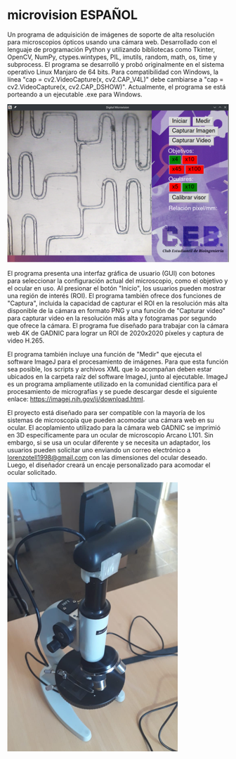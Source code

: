 # microvision ESPAÑOL
Un programa de adquisición de imágenes de soporte de alta resolución para microscopios ópticos usando una cámara web. Desarrollado con el lenguaje de programación Python y utilizando bibliotecas como Tkinter, OpenCV, NumPy, ctypes.wintypes, PIL, imutils, random, math, os, time y subprocess. El programa se desarrolló y probó originalmente en el sistema operativo Linux Manjaro de 64 bits. Para compatibilidad con Windows, la línea "cap = cv2.VideoCapture(x, cv2.CAP_V4L)" debe cambiarse a "cap = cv2.VideoCapture(x, cv2.CAP_DSHOW)". Actualmente, el programa se está porteando a un ejecutable .exe para Windows.

![texto alternativo](https://github.com/LorenzoTell/microvision/blob/main/GUI.png)

El programa presenta una interfaz gráfica de usuario (GUI) con botones para seleccionar la configuración actual del microscopio, como el objetivo y el ocular en uso. Al presionar el botón "Inicio", los usuarios pueden mostrar una región de interés (ROI). El programa también ofrece dos funciones de "Captura", incluida la capacidad de capturar el ROI en la resolución más alta disponible de la cámara en formato PNG y una función de "Capturar video" para capturar video en la resolución más alta y fotogramas por segundo que ofrece la cámara. El programa fue diseñado para trabajar con la cámara web 4K de GADNIC para lograr un ROI de 2020x2020 píxeles y captura de video H.265.

El programa también incluye una función de "Medir" que ejecuta el software ImageJ para el procesamiento de imágenes. Para que esta función sea posible, los scripts y archivos XML que lo acompañan deben estar ubicados en la carpeta raíz del software ImageJ, junto al ejecutable. ImageJ es un programa ampliamente utilizado en la comunidad científica para el procesamiento de micrografías y se puede descargar desde el siguiente enlace: https://imagej.nih.gov/ij/download.html.

El proyecto está diseñado para ser compatible con la mayoría de los sistemas de microscopía que pueden acomodar una cámara web en su ocular. El acoplamiento utilizado para la cámara web GADNIC se imprimió en 3D específicamente para un ocular de microscopio Arcano L101. Sin embargo, si se usa un ocular diferente y se necesita un adaptador, los usuarios pueden solicitar uno enviando un correo electrónico a lorenzotell1998@gmail.com con las dimensiones del ocular deseado. Luego, el diseñador creará un encaje personalizado para acomodar el ocular solicitado.

![texto alternativo](https://github.com/LorenzoTell/microvision/blob/main/adaptador.png)




